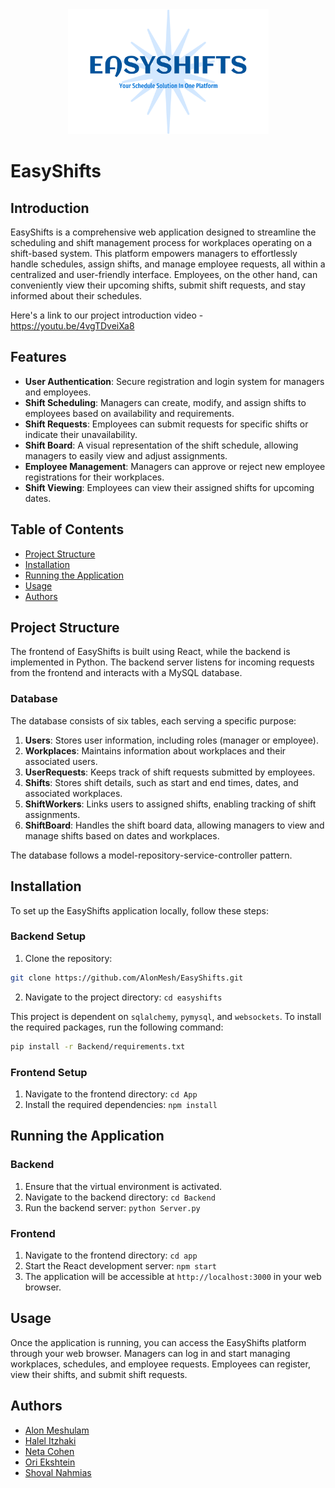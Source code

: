 <div style="text-align: center;">
  <img alt="easyshifts-logo.png" height="200" src="app/public/easyshifts-logo.png"/>
</div>

# EasyShifts

## Introduction

EasyShifts is a comprehensive web application designed to streamline the scheduling and shift management process for workplaces operating on a shift-based system. This platform empowers managers to effortlessly handle schedules, assign shifts, and manage employee requests, all within a centralized and user-friendly interface. Employees, on the other hand, can conveniently view their upcoming shifts, submit shift requests, and stay informed about their schedules.

Here's a link to our project introduction video - 
https://youtu.be/4vgTDveiXa8

## Features

- **User Authentication**: Secure registration and login system for managers and employees.
- **Shift Scheduling**: Managers can create, modify, and assign shifts to employees based on availability and requirements.
- **Shift Requests**: Employees can submit requests for specific shifts or indicate their unavailability.
- **Shift Board**: A visual representation of the shift schedule, allowing managers to easily view and adjust assignments.
- **Employee Management**: Managers can approve or reject new employee registrations for their workplaces.
- **Shift Viewing**: Employees can view their assigned shifts for upcoming dates.

## Table of Contents
* [Project Structure](#project-structure)
* [Installation](#installation)
* [Running the Application](#running-the-application)
* [Usage](#usage)
* [Authors](#authors)


## Project Structure

The frontend of EasyShifts is built using React, while the backend is implemented in Python. The backend server listens for incoming requests from the frontend and interacts with a MySQL database.

### Database

The database consists of six tables, each serving a specific purpose:

1. **Users**: Stores user information, including roles (manager or employee).
2. **Workplaces**: Maintains information about workplaces and their associated users.
3. **UserRequests**: Keeps track of shift requests submitted by employees.
4. **Shifts**: Stores shift details, such as start and end times, dates, and associated workplaces.
5. **ShiftWorkers**: Links users to assigned shifts, enabling tracking of shift assignments.
6. **ShiftBoard**: Handles the shift board data, allowing managers to view and manage shifts based on dates and workplaces.

The database follows a model-repository-service-controller pattern.

## Installation

To set up the EasyShifts application locally, follow these steps:

### Backend Setup

1. Clone the repository: 
```bash
git clone https://github.com/AlonMesh/EasyShifts.git
```
2. Navigate to the project directory: `cd easyshifts`

This project is dependent on `sqlalchemy`, `pymysql`, and `websockets`. To install the required packages, run the following command:

```bash
pip install -r Backend/requirements.txt
```

### Frontend Setup

1. Navigate to the frontend directory: `cd App`
2. Install the required dependencies: `npm install`


## Running the Application

### Backend

1. Ensure that the virtual environment is activated.
2. Navigate to the backend directory: `cd Backend`
3. Run the backend server: `python Server.py`

### Frontend

1. Navigate to the frontend directory: `cd app`
2. Start the React development server: `npm start`
3. The application will be accessible at `http://localhost:3000` in your web browser.

## Usage

Once the application is running, you can access the EasyShifts platform through your web browser. Managers can log in and start managing workplaces, schedules, and employee requests. Employees can register, view their shifts, and submit shift requests.


## Authors
* [Alon Meshulam](https://github.com/AlonMesh)
* [Halel Itzhaki](https://github.com/halelitzhaki)
* [Neta Cohen](https://github.com/NetaCohen4)
* [Ori Ekshtein](https://github.com/ori-eksh)
* [Shoval Nahmias](https://github.com/Shovshi)
